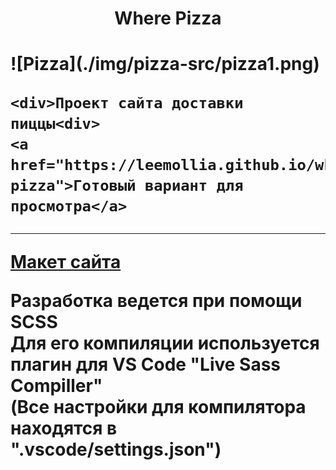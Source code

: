 <h1 align="center">Where Pizza<h1/> 
![Pizza](./img/pizza-src/pizza1.png)

    <div>Проект сайта доставки пиццы<div>
    <a href="https://leemollia.github.io/where-pizza">Готовый вариант для просмотра</a>
    
---
    

<a href="https://www.figma.com/file/TlqtV3siIjSlVAScqH5YxM/">Макет сайта</a>
<br>
<p>Разработка ведется при помощи SCSS
    <br>
    Для его компиляции используется плагин для VS Code "Live Sass Compiller"
    <br>
    (Все настройки для компилятора находятся в ".vscode/settings.json")
</p>
